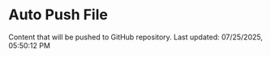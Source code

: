 # Auto Push File

Content that will be pushed to GitHub repository.
Last updated: 07/25/2025, 05:50:12 PM